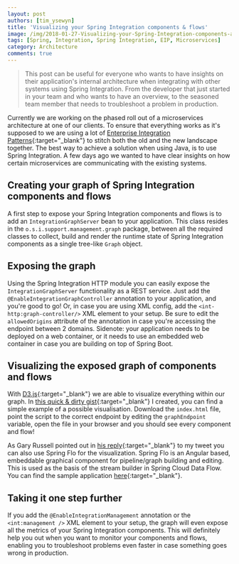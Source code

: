 ```yaml
---
layout: post
authors: [tim_ysewyn]
title: 'Visualizing your Spring Integration components & flows'
image: /img/2018-01-27-Visualizing-your-Spring-Integration-components-and-flows/post-image.jpg
tags: [Spring, Integration, Spring Integration, EIP, Microservices]
category: Architecture
comments: true
---
```


> This post can be useful for everyone who wants to have insights on their application's internal architecture when integrating with other systems using Spring Integration.
> From the developer that just started in your team and who wants to have an overview, to the seasoned team member that needs to troubleshoot a problem in production.

Currently we are working on the phased roll out of a microservices architecture at one of our clients.
To ensure that everything works as it's supposed to we are using a lot of [Enterprise Integration Patterns](http://enterpriseintegrationpatterns.com/){:target="_blank"} to stitch both the old and the new landscape together.
The best way to achieve a solution when using Java, is to use Spring Integration.
A few days ago we wanted to have clear insights on how certain microservices are communicating with the existing systems.

## Creating your graph of Spring Integration components and flows

A first step to expose your Spring Integration components and flows is to add an `IntegrationGraphServer` bean to your application.
This class resides in the `o.s.i.support.management.graph` package, between all the required classes to collect, build and render the runtime state of Spring Integration components as a single tree-like `Graph` object.

## Exposing the graph

Using the Spring Integration HTTP module you can easily expose the `IntegrationGraphServer` functionality as a REST service.
Just add the `@EnableIntegrationGraphController` annotation to your application, and you're good to go!
Or, in case you are using XML config, add the `<int-http:graph-controller/>` XML element to your setup.
Be sure to edit the `allowedOrigins` attribute of the annotation in case you're accessing the endpoint between 2 domains.
Sidenote: your application needs to be deployed on a web container, or it needs to use an embedded web container in case you are building on top of Spring Boot.

## Visualizing the exposed graph of components and flows

With [D3.js](https://d3js.org/){:target="_blank"} we are able to visualize everything within our graph.
In [this quick & dirty gist](https://gist.github.com/TYsewyn/99f86b42ec4fbedf06db611a1a04bea4){:target="_blank"} I created, you can find a simple example of a possible visualisation.
Download the `index.html` file, point the script to the correct endpoint by editing the `graphEndpoint` variable, open the file in your browser and you should see every component and flow!

As Gary Russell pointed out in [his reply](https://twitter.com/gprussell/status/957370937741111296){:target="_blank"} to my tweet you can also use Spring Flo for the visualization.
Spring Flo is an Angular based, embeddable graphical component for pipeline/graph building and editing.
This is used as the basis of the stream builder in Spring Cloud Data Flow.
You can find the sample application [here](https://github.com/spring-projects/spring-flo/tree/angular-1.x/samples/spring-flo-si){:target="_blank"}.

## Taking it one step further

If you add the `@EnableIntegrationManagement` annotation or the `<int:management />` XML element to your setup, the graph will even expose all the metrics of your Spring Integration components.
This will definitely help you out when you want to monitor your components and flows, enabling you to troubleshoot problems even faster in case something goes wrong in production.